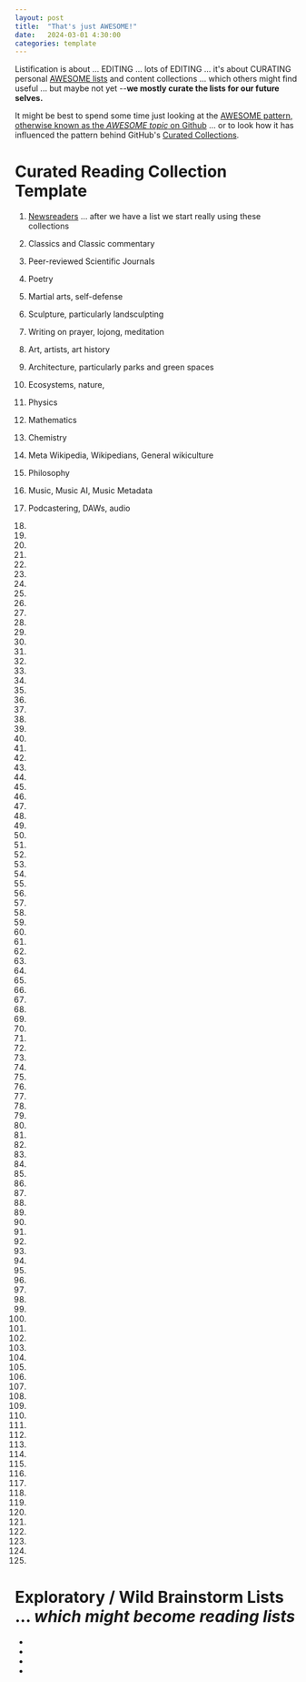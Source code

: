 ```yaml
---
layout: post
title:  "That's just AWESOME!"
date:   2024-03-01 4:30:00
categories: template
---
```


Listification is about ... EDITING ... lots of EDITING ... it's about CURATING personal [AWESOME lists](https://github.com/topics/awesome) and content collections ... which others might find useful ... but maybe not yet --**we mostly curate the lists for our future selves.**

It might be best to spend some time just looking at the [AWESOME pattern, otherwise known as the *AWESOME topic* on Github](https://github.com/topics/awesome) ... or to look how it has influenced the pattern behind GitHub's [Curated Collections](https://github.com/collections).


# Curated Reading Collection Template

1) [Newsreaders](https://github.com/topics/rss-reader?o=desc&s=forks) ... after we have a list we start really using these collections

2) Classics and Classic commentary

3) Peer-reviewed Scientific Journals

4) Poetry

5) Martial arts, self-defense

6) Sculpture, particularly landsculpting

7) Writing on prayer, lojong, meditation 

8) Art, artists, art history

9) Architecture, particularly parks and green spaces

10) Ecosystems, nature,

11) Physics

12) Mathematics

13) Chemistry

14) Meta Wikipedia, Wikipedians, General wikiculture

15) Philosophy

16) Music, Music AI, Music Metadata

17) Podcastering, DAWs, audio

18)

19)

20)

21)

22) 

23)

24) 

25)

26)

27)

28)

29)

30)

31)

32) 

33)

34) 

35)

36)

37)

38)

39)

40)

41)

42) 

43)

44) 

45)

46)

47)

48)

49)

50)

51)

52) 

53)

54) 

55)

56)

57)

58)

59)

60)

61)

62) 

63)

64) 

65)

66)

67)

68)

69)

70)

71)

72) 

73)

74) 

75)

76)

77)

78)

79)

80)

81)

82) 

83)

84) 

85)

86)

87)

88)

89)

90)

91)

92) 

93)

94) 

95)

96)

97)

98)

99)

100)

101)

102) 

103)

104) 

105)

106)

107)

108)

109)

110)

111)

112) 

113)

114) 

115)

116)

117)

118)

119)

120)

121)

122)

123)

124)

125)

# Exploratory / Wild Brainstorm Lists ... *which might become reading lists*


* 

* 

* 

* 

